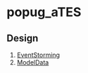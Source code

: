 # popug_aTES

## Design

1. [EventStorming](./design/1EventStorming.md)
2. [ModelData](./design/2ModelData.md)
